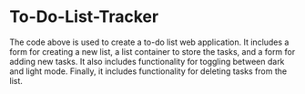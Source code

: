 # To-Do-List-Tracker
The code above is used to create a to-do list web application. It includes a form for creating a new list, a list container to store the tasks, and a form for adding new tasks. It also includes functionality for toggling between dark and light mode. Finally, it includes functionality for deleting tasks from the list.
